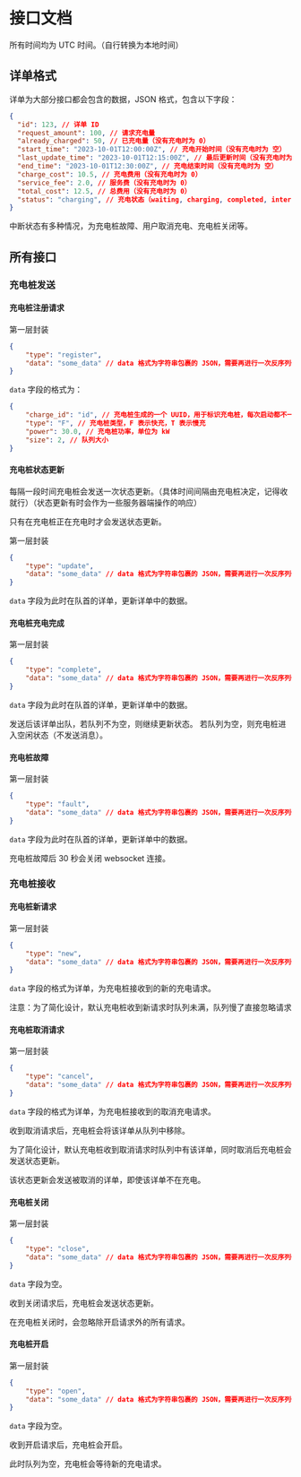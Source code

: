 # 接口文档

所有时间均为 UTC 时间。（自行转换为本地时间）

## 详单格式

详单为大部分接口都会包含的数据，JSON 格式，包含以下字段：

```json
{
  "id": 123, // 详单 ID
  "request_amount": 100, // 请求充电量
  "already_charged": 50, // 已充电量（没有充电时为 0）
  "start_time": "2023-10-01T12:00:00Z", // 充电开始时间（没有充电时为 空）
  "last_update_time": "2023-10-01T12:15:00Z", // 最后更新时间（没有充电时为 空）
  "end_time": "2023-10-01T12:30:00Z", // 充电结束时间（没有充电时为 空）
  "charge_cost": 10.5, // 充电费用（没有充电时为 0）
  "service_fee": 2.0, // 服务费（没有充电时为 0）
  "total_cost": 12.5, // 总费用（没有充电时为 0）
  "status": "charging", // 充电状态（waiting, charging, completed, interrupted) (等待中, 充电中, 已完成, 中断)
}
```

中断状态有多种情况，为充电桩故障、用户取消充电、充电桩关闭等。

## 所有接口

### 充电桩发送

#### 充电桩注册请求

第一层封装

```json
{
    "type": "register",
    "data": "some_data" // data 格式为字符串包裹的 JSON，需要再进行一次反序列化
}
```

`data` 字段的格式为：

```json
{
    "charge_id": "id", // 充电桩生成的一个 UUID，用于标识充电桩，每次启动都不一样，当作字符串处理就行了
    "type": "F", // 充电桩类型，F 表示快充，T 表示慢充
    "power": 30.0, // 充电桩功率，单位为 kW
    "size": 2, // 队列大小
}
```

#### 充电桩状态更新

每隔一段时间充电桩会发送一次状态更新。（具体时间间隔由充电桩决定，记得收就行）（状态更新有时会作为一些服务器端操作的响应）

只有在充电桩正在充电时才会发送状态更新。

第一层封装

```json
{
    "type": "update",
    "data": "some_data" // data 格式为字符串包裹的 JSON，需要再进行一次反序列化
}
```

`data` 字段为此时在队首的详单，更新详单中的数据。

#### 充电桩充电完成

第一层封装

```json
{
    "type": "complete",
    "data": "some_data" // data 格式为字符串包裹的 JSON，需要再进行一次反序列化
}
```

`data` 字段为此时在队首的详单，更新详单中的数据。

发送后该详单出队，若队列不为空，则继续更新状态。
若队列为空，则充电桩进入空闲状态（不发送消息）。

#### 充电桩故障

第一层封装

```json
{
    "type": "fault",
    "data": "some_data" // data 格式为字符串包裹的 JSON，需要再进行一次反序列化
}
```

`data` 字段为此时在队首的详单，更新详单中的数据。

充电桩故障后 30 秒会关闭 websocket 连接。

### 充电桩接收

#### 充电桩新请求

第一层封装

```json
{
    "type": "new",
    "data": "some_data" // data 格式为字符串包裹的 JSON，需要再进行一次反序列化
}
```

`data` 字段的格式为详单，为充电桩接收到的新的充电请求。

注意：为了简化设计，默认充电桩收到新请求时队列未满，队列慢了直接忽略请求

#### 充电桩取消请求

第一层封装

```json
{
    "type": "cancel",
    "data": "some_data" // data 格式为字符串包裹的 JSON，需要再进行一次反序列化
}
```

`data` 字段的格式为详单，为充电桩接收到的取消充电请求。

收到取消请求后，充电桩会将该详单从队列中移除。

为了简化设计，默认充电桩收到取消请求时队列中有该详单，同时取消后充电桩会发送状态更新。

该状态更新会发送被取消的详单，即使该详单不在充电。

#### 充电桩关闭

第一层封装

```json
{
    "type": "close",
    "data": "some_data" // data 格式为字符串包裹的 JSON，需要再进行一次反序列化
}
```

`data` 字段为空。

收到关闭请求后，充电桩会发送状态更新。

在充电桩关闭时，会忽略除开启请求外的所有请求。

#### 充电桩开启

第一层封装

```json
{
    "type": "open",
    "data": "some_data" // data 格式为字符串包裹的 JSON，需要再进行一次反序列化
}
```

`data` 字段为空。

收到开启请求后，充电桩会开启。

此时队列为空，充电桩会等待新的充电请求。
